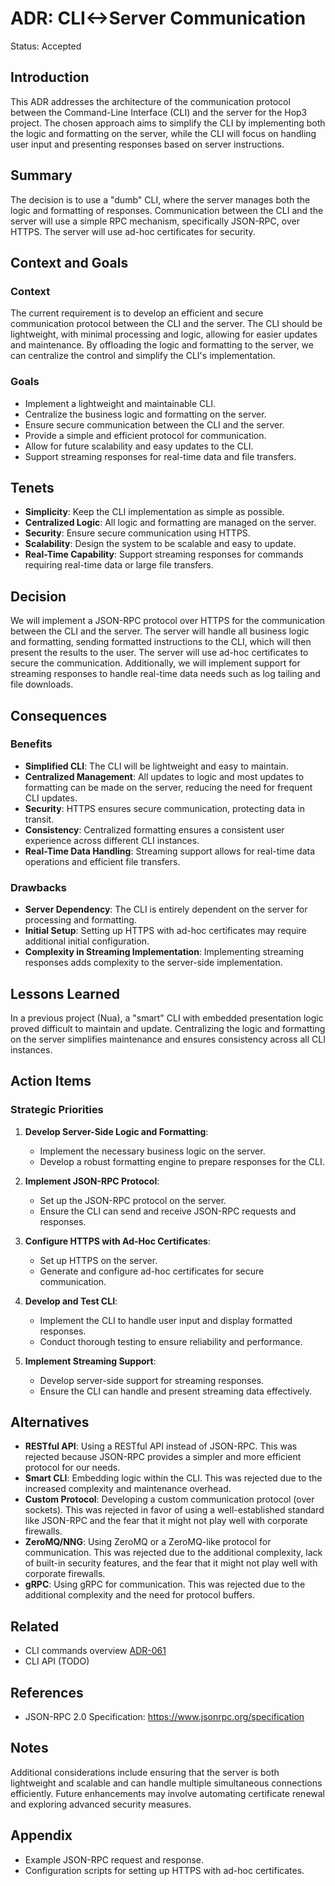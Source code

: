 # ADR: CLI<->Server Communication

Status: Accepted

## Introduction

This ADR addresses the architecture of the communication protocol between the Command-Line Interface (CLI) and the server for the Hop3 project. The chosen approach aims to simplify the CLI by implementing both the logic and formatting on the server, while the CLI will focus on handling user input and presenting responses based on server instructions.

## Summary

The decision is to use a "dumb" CLI, where the server manages both the logic and formatting of responses. Communication between the CLI and the server will use a simple RPC mechanism, specifically JSON-RPC, over HTTPS. The server will use ad-hoc certificates for security.

## Context and Goals

### Context

The current requirement is to develop an efficient and secure communication protocol between the CLI and the server. The CLI should be lightweight, with minimal processing and logic, allowing for easier updates and maintenance. By offloading the logic and formatting to the server, we can centralize the control and simplify the CLI's implementation.

### Goals

- Implement a lightweight and maintainable CLI.
- Centralize the business logic and formatting on the server.
- Ensure secure communication between the CLI and the server.
- Provide a simple and efficient protocol for communication.
- Allow for future scalability and easy updates to the CLI.
- Support streaming responses for real-time data and file transfers.

## Tenets

- **Simplicity**: Keep the CLI implementation as simple as possible.
- **Centralized Logic**: All logic and formatting are managed on the server.
- **Security**: Ensure secure communication using HTTPS.
- **Scalability**: Design the system to be scalable and easy to update.
- **Real-Time Capability**: Support streaming responses for commands requiring real-time data or large file transfers.

## Decision

We will implement a JSON-RPC protocol over HTTPS for the communication between the CLI and the server. The server will handle all business logic and formatting, sending formatted instructions to the CLI, which will then present the results to the user. The server will use ad-hoc certificates to secure the communication. Additionally, we will implement support for streaming responses to handle real-time data needs such as log tailing and file downloads.

## Consequences

### Benefits

- **Simplified CLI**: The CLI will be lightweight and easy to maintain.
- **Centralized Management**: All updates to logic and most updates to formatting can be made on the server, reducing the need for frequent CLI updates.
- **Security**: HTTPS ensures secure communication, protecting data in transit.
- **Consistency**: Centralized formatting ensures a consistent user experience across different CLI instances.
- **Real-Time Data Handling**: Streaming support allows for real-time data operations and efficient file transfers.

### Drawbacks

- **Server Dependency**: The CLI is entirely dependent on the server for processing and formatting.
- **Initial Setup**: Setting up HTTPS with ad-hoc certificates may require additional initial configuration.
- **Complexity in Streaming Implementation**: Implementing streaming responses adds complexity to the server-side implementation.

## Lessons Learned

In a previous project (Nua), a "smart" CLI with embedded presentation logic proved difficult to maintain and update. Centralizing the logic and formatting on the server simplifies maintenance and ensures consistency across all CLI instances.

## Action Items

### Strategic Priorities

1. **Develop Server-Side Logic and Formatting**:
   - Implement the necessary business logic on the server.
   - Develop a robust formatting engine to prepare responses for the CLI.

2. **Implement JSON-RPC Protocol**:
   - Set up the JSON-RPC protocol on the server.
   - Ensure the CLI can send and receive JSON-RPC requests and responses.

3. **Configure HTTPS with Ad-Hoc Certificates**:
   - Set up HTTPS on the server.
   - Generate and configure ad-hoc certificates for secure communication.

4. **Develop and Test CLI**:
   - Implement the CLI to handle user input and display formatted responses.
   - Conduct thorough testing to ensure reliability and performance.

5. **Implement Streaming Support**:
   - Develop server-side support for streaming responses.
   - Ensure the CLI can handle and present streaming data effectively.

## Alternatives

- **RESTful API**: Using a RESTful API instead of JSON-RPC. This was rejected because JSON-RPC provides a simpler and more efficient protocol for our needs.
- **Smart CLI**: Embedding logic within the CLI. This was rejected due to the increased complexity and maintenance overhead.
- **Custom Protocol**: Developing a custom communication protocol (over sockets). This was rejected in favor of using a well-established standard like JSON-RPC and the fear that it might not play well with corporate firewalls.
- **ZeroMQ/NNG**: Using ZeroMQ or a ZeroMQ-like protocol for communication. This was rejected due to the additional complexity, lack of built-in security features, and the fear that it might not play well with corporate firewalls.
- **gRPC**: Using gRPC for communication. This was rejected due to the additional complexity and the need for protocol buffers.

## Related

- CLI commands overview [ADR-061](./061-cli-commands.md)
- CLI API (TODO)

## References

- JSON-RPC 2.0 Specification: https://www.jsonrpc.org/specification

## Notes

Additional considerations include ensuring that the server is both lightweight and scalable and can handle multiple simultaneous connections efficiently. Future enhancements may involve automating certificate renewal and exploring advanced security measures.

## Appendix

- Example JSON-RPC request and response.
- Configuration scripts for setting up HTTPS with ad-hoc certificates.
